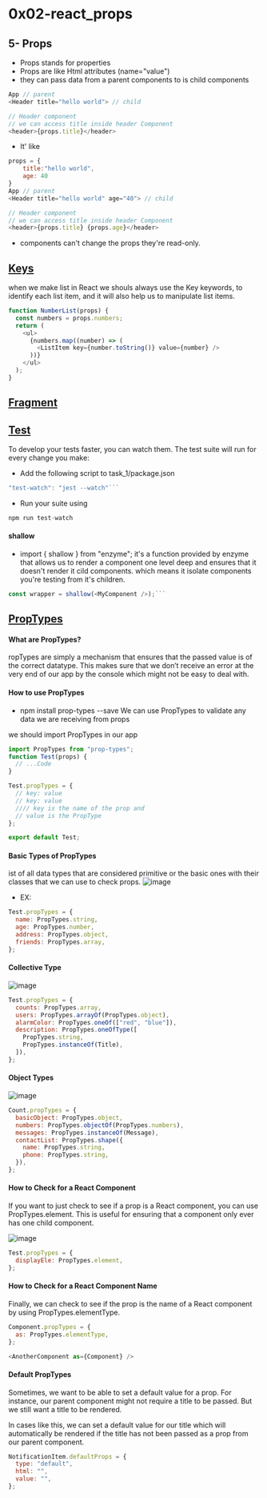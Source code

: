 # 0x02-react_props

## 5- Props

- Props stands for properties
- Props are like Html attributes (name="value")
- they can pass data from a parent components to is child components

```js
App // parent
<Header title="hello world"> // child

// Header component
// we can access title inside header Component
<header>{props.title}</header>
```

- It' like

```js
props = {
    title:"hello world",
    age: 40
}
App // parent
<Header title="hello world" age="40"> // child

// Header component
// we can access title inside header Component
<header>{props.title} {props.age}</header>
```

- components can't change the props they're read-only.

## [Keys](https://legacy.reactjs.org/docs/lists-and-keys.html#keys)

when we make list in React we shouls always use the Key keywords, to identify each list item, and it will also help us to manipulate list items.

```js
function NumberList(props) {
  const numbers = props.numbers;
  return (
    <ul>
      {numbers.map((number) => (
        <ListItem key={number.toString()} value={number} />
      ))}
    </ul>
  );
}
```

## [Fragment](https://react.dev/reference/react/Fragment)

## [Test]()

To develop your tests faster, you can watch them. The test suite will run for every change you make:

- Add the following script to task_1/package.json

````js
"test-watch": "jest --watch"```
````

- Run your suite using

```js
npm run test-watch
```

#### shallow

- import { shallow } from "enzyme";
  it's a function provided by enzyme that allows us to render a component one level deep and ensures that it doesn't render it cild components.
  which means it isolate components you're testing from it's children.

````js
const wrapper = shallow(<MyComponent />);```
````

## [PropTypes](https://www.freecodecamp.org/news/how-to-use-proptypes-in-react/)

#### What are PropTypes?

ropTypes are simply a mechanism that ensures that the passed value is of the correct datatype. This makes sure that we don’t receive an error at the very end of our app by the console which might not be easy to deal with.

#### How to use PropTypes

- npm install prop-types --save
  We can use PropTypes to validate any data we are receiving from props

we should import PropTypes in our app

```js
import PropTypes from "prop-types";
function Test(props) {
  // ...Code
}

Test.propTypes = {
  // key: value
  // key: value
  //// key is the name of the prop and
  // value is the PropType
};

export default Test;
```

#### Basic Types of PropTypes

ist of all data types that are considered primitive or the basic ones with their classes that we can use to check props.
![image](0.jpg)

- EX:

```js
Test.propTypes = {
  name: PropTypes.string,
  age: PropTypes.number,
  address: PropTypes.object,
  friends: PropTypes.array,
};
```

#### Collective Type

![image](1.jpg)

```js
Test.propTypes = {
  counts: PropTypes.array,
  users: PropTypes.arrayOf(PropTypes.object),
  alarmColor: PropTypes.oneOf(["red", "blue"]),
  description: PropTypes.oneOfType([
    PropTypes.string,
    PropTypes.instanceOf(Title),
  ]),
};
```

#### Object Types

![image](2.jpg)

```js
Count.propTypes = {
  basicObject: PropTypes.object,
  numbers: PropTypes.objectOf(PropTypes.numbers),
  messages: PropTypes.instanceOf(Message),
  contactList: PropTypes.shape({
    name: PropTypes.string,
    phone: PropTypes.string,
  }),
};
```

#### How to Check for a React Component

If you want to just check to see if a prop is a React component, you can use PropTypes.element. This is useful for ensuring that a component only ever has one child component.

![image](3.jpg)

```js
Test.propTypes = {
  displayEle: PropTypes.element,
};
```

#### How to Check for a React Component Name

Finally, we can check to see if the prop is the name of a React component by using PropTypes.elementType.

```js
Component.propTypes = {
  as: PropTypes.elementType,
};
```

```js
<AnotherComponent as={Component} />
```

#### Default PropTypes

Sometimes, we want to be able to set a default value for a prop. For instance, our parent component might not require a title to be passed. But we still want a title to be rendered.

In cases like this, we can set a default value for our title which will automatically be rendered if the title has not been passed as a prop from our parent component.

```js
NotificationItem.defaultProps = {
  type: "default",
  html: "",
  value: "",
};
```
